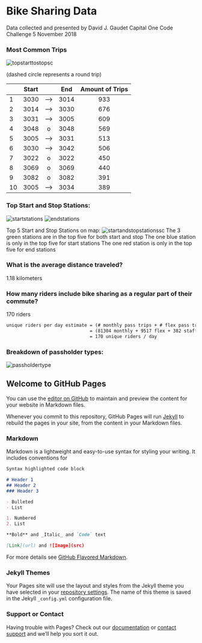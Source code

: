 # Bike Sharing Data
Data collected and presented by David J. Gaudet
Capital One Code Challenge
5 November 2018

### Most Common Trips

![topstarttostopsc](https://user-images.githubusercontent.com/36459447/48036734-a5729180-e137-11e8-9e57-944ac3b9371a.PNG)

(dashed circle represents a round trip)

|       | Start |     |  End  | Amount of Trips |
|-------|:-----:|:---:|:-----:|:---------------:|
|   1   |  3030 | --> |  3014 |             933 |
| 2 | 3014 | --> | 3030 | 676 |
| 3 | 3031 | --> | 3005 | 609 |
| 4 | 3048 |  o  | 3048 | 569 |
| 5 | 3005 | --> | 3031 | 513 |
| 6 | 3030 | --> | 3042 | 506 |
| 7 | 3022 |  o  | 3022 | 450 |
| 8 | 3069 |  o  | 3069 | 440 |
| 9 | 3082 |  o  | 3082 | 391 |
| 10 | 3005 | --> | 3034 | 389 |

### Top Start and Stop Stations:

![startstations](https://user-images.githubusercontent.com/36459447/47973206-3468a680-e071-11e8-85d4-f548e5fd4825.PNG)
![endstations](https://user-images.githubusercontent.com/36459447/47974378-5d8c3580-e077-11e8-9794-5d97d1c00695.PNG)

Top 5 Start and Stop Stations on map:
![startandstopstationssc](https://user-images.githubusercontent.com/36459447/48035794-84a83d00-e133-11e8-9e3f-110c0d8cce42.JPG)<!-- .element height="50%" width="50%" -->
The 3 green stations are in the top five for both start and stop
The one blue station is only in the top five for start stations
The one red station is only in the top five for end stations
### What is the average distance traveled? 
1.18 kilometers
### How many riders include bike sharing as a regular part of their commute?
170 riders
```markdown
unique riders per day estimate = (# monthly pass trips + # flex pass trips + # staff annual trips)/(# days * typical # of trips)
                               = (81304 monthly + 9517 flex + 382 staff) / (268 days x 2 trips)
                               = 170 unique riders / day
```
### Breakdown of passholder types:

![passholdertype](https://user-images.githubusercontent.com/36459447/47974723-e8b9fb00-e078-11e8-9fbd-74b61cf4b7a4.PNG)

## Welcome to GitHub Pages

You can use the [editor on GitHub](https://github.com/Davidg5/Davidg5.github.io/edit/master/index.md) to maintain and preview the content for your website in Markdown files.

Whenever you commit to this repository, GitHub Pages will run [Jekyll](https://jekyllrb.com/) to rebuild the pages in your site, from the content in your Markdown files.

### Markdown

Markdown is a lightweight and easy-to-use syntax for styling your writing. It includes conventions for

```markdown
Syntax highlighted code block

# Header 1
## Header 2
### Header 3

- Bulleted
- List

1. Numbered
2. List

**Bold** and _Italic_ and `Code` text

[Link](url) and ![Image](src)
```

For more details see [GitHub Flavored Markdown](https://guides.github.com/features/mastering-markdown/).

### Jekyll Themes

Your Pages site will use the layout and styles from the Jekyll theme you have selected in your [repository settings](https://github.com/Davidg5/Davidg5.github.io/settings). The name of this theme is saved in the Jekyll `_config.yml` configuration file.

### Support or Contact

Having trouble with Pages? Check out our [documentation](https://help.github.com/categories/github-pages-basics/) or [contact support](https://github.com/contact) and we’ll help you sort it out.
